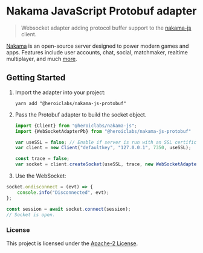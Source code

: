 Nakama JavaScript Protobuf adapter
========================

> Websocket adapter adding protocol buffer support to the [nakama-js](https://www.npmjs.com/package/@heroiclabs/nakama-js) client.

[Nakama](https://github.com/heroiclabs/nakama) is an open-source server designed to power modern games and apps. Features include user accounts, chat, social, matchmaker, realtime multiplayer, and much [more](https://heroiclabs.com).


## Getting Started

1. Import the adapter into your project:

    ```shell
    yarn add "@heroiclabs/nakama-js-protobuf"
    ```

2. Pass the Protobuf adapter to build the socket object.

    ```js
    import {Client} from "@heroiclabs/nakama-js";
    import {WebSocketAdapterPb} from "@heroiclabs/nakama-js-protobuf"

    var useSSL = false; // Enable if server is run with an SSL certificate.
    var client = new Client("defaultkey", "127.0.0.1", 7350, useSSL);

    const trace = false;
    var socket = client.createSocket(useSSL, trace, new WebSocketAdapterPb());
    ```

3. Use the WebSocket:

```js
socket.ondisconnect = (evt) => {
    console.info("Disconnected", evt);
};

const session = await socket.connect(session);
// Socket is open.
```

### License

This project is licensed under the [Apache-2 License](https://github.com/heroiclabs/nakama-js/blob/master/LICENSE).
